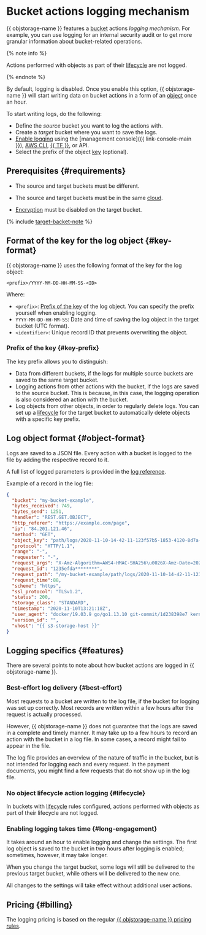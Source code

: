 # Bucket actions logging mechanism


{{ objstorage-name }} features a [bucket](./bucket.md) actions _logging mechanism_. For example, you can use logging for an internal security audit or to get more granular information about bucket-related operations.

{% note info %}

Actions performed with objects as part of their [lifecycle](./lifecycles.md) are not logged.

{% endnote %}

By default, logging is disabled. Once you enable this option, {{ objstorage-name }} will start writing data on bucket actions in a form of an [object](../concepts/object.md) once an hour.

To start writing logs, do the following:
* Define the _source_ bucket you want to log the actions with.
* Create a _target_ bucket where you want to save the logs.
* [Enable logging](../operations/buckets/enable-logging.md#enable) using the [management console]({{ link-console-main }}), [AWS CLI](../tools/aws-cli.md), [{{ TF }}](../../tutorials/infrastructure-management/terraform-quickstart.md), or API.
* Select the prefix of the object [key](../concepts/object.md#key) (optional).

## Prerequisites {#requirements}

* The source and target buckets must be different.

* The source and target buckets must be in the same [cloud](../../resource-manager/concepts/resources-hierarchy.md#cloud).


* [Encryption](../operations/buckets/encrypt.md) must be disabled on the target bucket.


{% include [target-backet-note](../../_includes/storage/target-bucket-note.md) %}

## Format of the key for the log object {#key-format}

{{ objstorage-name }} uses the following format of the key for the log object:

```text
<prefix>/YYYY-MM-DD-HH-MM-SS-<ID>
```

Where:

* `<prefix>`: [Prefix of the key](#key-prefix) of the log object. You can specify the prefix yourself when enabling logging.
* `YYYY-MM-DD-HH-MM-SS`: Date and time of saving the log object in the target bucket (UTC format).
* `<identifier>`: Unique record ID that prevents overwriting the object.

### Prefix of the key {#key-prefix}

The key prefix allows you to distinguish:
* Data from different buckets, if the logs for multiple source buckets are saved to the same target bucket.
* Logging actions from other actions with the bucket, if the logs are saved to the source bucket. This is because, in this case, the logging operation is also considered an action with the bucket.
* Log objects from other objects, in order to regularly delete logs. You can set up a [lifecycle](../concepts/lifecycles.md) for the target bucket to automatically delete objects with a specific key prefix.

## Log object format {#object-format}

Logs are saved to a JSON file. Every action with a bucket is logged to the file by adding the respective record to it.

A full list of logged parameters is provided in the [log reference](../logs-ref.md).

Example of a record in the log file:

```json
{
  "bucket": "my-bucket-example",
  "bytes_received": 749,
  "bytes_send": 1251,
  "handler": "REST.GET.OBJECT",
  "http_referer": "https://example.com/page",
  "ip": "84.201.121.46",
  "method": "GET",
  "object_key": "path/logs/2020-11-10-14-42-11-123f57b5-1853-4120-8d7a-5bcc1e9e9b4f",
  "protocol": "HTTP/1.1",
  "range": "-",
  "requester": "-",
  "request_args": "X-Amz-Algorithm=AWS4-HMAC-SHA256\u0026X-Amz-Date=20201030T072100Z\u0026X-Amz-SignedHeaders=host\u0026X-Amz-Expires=43200\u0026X-Amz-Credential=ZGB4EY1...\u0026X-Amz-Signature=12f350...",
  "request_id": "1235efda********",
  "request_path": "/my-bucket-example/path/logs/2020-11-10-14-42-11-123f57b5-1853-4120-8d7a-5bcc1e9e9b4f?X-Amz-...",
  "request_time":88,
  "scheme": "https",
  "ssl_protocol": "TLSv1.2",
  "status": 200,
  "storage_class": "STANDARD",
  "timestamp": "2020-11-10T13:21:18Z",
  "user_agent": "docker/19.03.9 go/go1.13.10 git-commit/1d238398e7 kernel/4.4.0-142-generic os/linux arch/amd64 UpstreamClient(Go-http-client/1.1)",
  "version_id": "",
  "vhost": "{{ s3-storage-host }}"
}
```

## Logging specifics {#features}

There are several points to note about how bucket actions are logged in {{ objstorage-name }}.

### Best-effort log delivery {#best-effort}

Most requests to a bucket are written to the log file, if the bucket for logging was set up correctly. Most records are written within a few hours after the request is actually processed.

However, {{ objstorage-name }} does not guarantee that the logs are saved in a complete and timely manner. It may take up to a few hours to record an action with the bucket in a log file. In some cases, a record might fail to appear in the file.

The log file provides an overview of the nature of traffic in the bucket, but is not intended for logging each and every request. In the payment documents, you might find a few requests that do not show up in the log file.

### No object lifecycle action logging {#lifecycle}

In buckets with [lifecycle](./lifecycles.md) rules configured, actions performed with objects as part of their lifecycle are not logged.

### Enabling logging takes time {#long-engagement}

It takes around an hour to enable logging and change the settings. The first log object is saved to the bucket in two hours after logging is enabled; sometimes, however, it may take longer.

When you change the target bucket, some logs will still be delivered to the previous target bucket, while others will be delivered to the new one.

All changes to the settings will take effect without additional user actions.


## Pricing {#billing}

The logging pricing is based on the regular [{{ objstorage-name }} pricing rules](../pricing.md).

